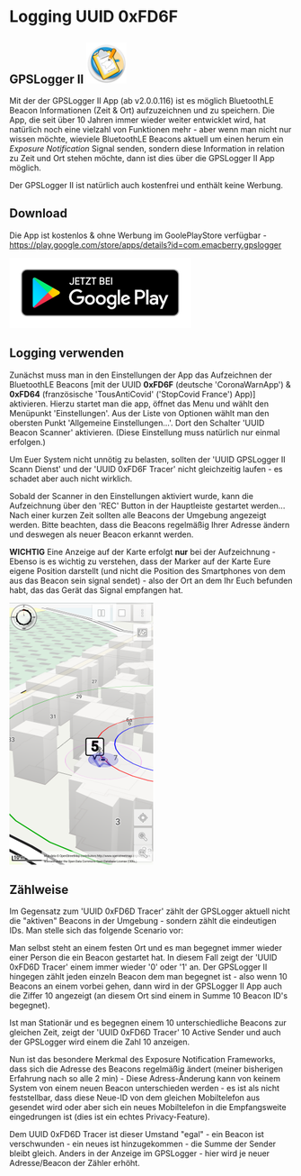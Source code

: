 # Logging UUID 0xFD6F

## GPSLogger II ![AppLogo](./misc/docs/gpsl-icon.png)
Mit der der GPSLogger II App (ab v2.0.0.116) ist es möglich BluetoothLE Beacon Informationen (Zeit & Ort) aufzuzeichnen und
zu speichern. Die App, die seit über 10 Jahren immer wieder weiter entwicklet wird, hat natürlich noch eine vielzahl von
Funktionen mehr - aber wenn man nicht nur wissen möchte, wieviele BluetoothLE Beacons aktuell um einen herum ein
_Exposure Notification_ Signal senden, sondern diese Information in relation zu Zeit und Ort stehen möchte, dann ist
dies über die GPSLogger II App möglich.

Der GPSLogger II ist natürlich auch kostenfrei und enthält keine Werbung.

## Download
Die App ist kostenlos & ohne Werbung im GoolePlayStore verfügbar -
https://play.google.com/store/apps/details?id=com.emacberry.gpslogger

[![Google Play](./misc/playstore/google-play-badge_de.png)](https://play.google.com/store/apps/details?id=com.emacberry.gpslogger)

## Logging verwenden
Zunächst muss man in den Einstellungen der App das Aufzeichnen der BluetoothLE Beacons [mit der UUID **0xFD6F**
(deutsche 'CoronaWarnApp') & **0xFD64** (französische 'TousAntiCovid' ('StopCovid France') App)] aktivieren. Hierzu startet man die app,
öffnet das Menu und wählt den Menüpunkt 'Einstellungen'. Aus der Liste von Optionen wählt man den obersten Punkt
'Allgemeine Einstellungen...'. Dort den Schalter 'UUID Beacon Scanner' aktivieren. (Diese Einstellung muss natürlich nur
einmal erfolgen.)

Um Euer System nicht unnötig zu belasten, sollten der 'UUID GPSLogger II Scann Dienst' und der 'UUID 0xFD6F Tracer' nicht
gleichzeitig laufen - es schadet aber auch nicht wirklich.

Sobald der Scanner in den Einstellungen aktiviert wurde, kann die Aufzeichnung über den 'REC' Button in der Hauptleiste
gestartet werden... Nach einer kurzen Zeit sollten alle Beacons der Umgebung angezeigt werden. Bitte beachten, dass die
Beacons regelmäßig Ihrer Adresse ändern und deswegen als neuer Beacon erkannt werden.

**WICHTIG** Eine Anzeige auf der Karte erfolgt **nur** bei der Aufzeichnung - Ebenso is es wichtig zu verstehen, dass der Marker
auf der Karte Eure eigene Position darstellt (und nicht die Position des Smartphones von dem aus das Beacon sein signal sendet) -
also der Ort an dem Ihr Euch befunden habt, das das Gerät das Signal empfangen hat.

![Sample](./misc/docs/gpsl-uuid.png)

## Zählweise
Im Gegensatz zum 'UUID 0xFD6D Tracer' zählt der GPSLogger aktuell nicht die "aktiven" Beacons in der Umgebung - sondern
zählt die eindeutigen IDs. Man stelle sich das folgende Scenario vor:

Man selbst steht an einem festen Ort und es man begegnet immer wieder einer Person die ein Beacon gestartet hat. In
diesem Fall zeigt der 'UUID 0xFD6D Tracer' einem immer wieder '0' oder '1' an. Der GPSLogger II hingegen zählt jeden
einzeln Beacon dem man begegnet ist - also wenn 10 Beacons an einem vorbei gehen, dann wird in der GPSLogger II App auch
die Ziffer 10 angezeigt (an diesem Ort sind einem in Summe 10 Beacon ID's begegnet).

Ist man Stationär und es begegnen einem 10 unterschiedliche Beacons zur gleichen Zeit, zeigt der 'UUID 0xFD6D Tracer' 10
Active Sender und auch der GPSLogger wird einem die Zahl 10 anzeigen.

Nun ist das besondere Merkmal des Exposure Notification Frameworks, dass sich die Adresse des Beacons regelmäßig ändert 
(meiner bisherigen Erfahrung nach so alle 2 min) - Diese Adress-Änderung kann von keinem System von einem neuen Beacon
unterschieden werden - es ist als nicht feststellbar, dass diese Neue-ID von dem gleichen Mobiltelefon aus gesendet wird
oder aber sich ein neues Mobiltelefon in die Empfangsweite eingedrungen ist (dies ist ein echtes Privacy-Feature). 

Dem UUID 0xFD6D Tracer ist dieser Umstand "egal" - ein Beacon ist verschwunden - ein neues ist hinzugekommen - die Summe
der Sender bleibt gleich. Anders in der Anzeige im GPSLogger - hier wird je neuer Adresse/Beacon der Zähler erhöht.

[//]: # (### Besonderheit im GPSLogger II)
[//]: # (Aktuell ist die Implementierung so, dass der Scanner jede neue Adresse nur genau einmal [wie sie das erste mal im Scann auftaucht] meldet. Startet man die Aufzeichnung nachdem ein Beacon bereits vom Scanner erfasst wurde, so bekommt man auf der Karte für diese Beacon Adresse kein Symbol angezeigt - erst wenn das Beacon das nächste mal seine Adresse ändert, erscheint das Beacon auch auf der Karte. Dies kann den Eindruck erwecken, dass die Erkennung eines neuen Beacons länger dauern kann - dem ist nicht so. Sobald ein neues Beacon in Reichweite ist, wird es vom Scanner erfasst - die neue ID gemeldet und es erfolgt die Anzeige auf der Karte. Derzeit läßt das App-Design es nicht zu den im Hintergrund laufenden Scanner beim Start einer Aufzeichnung komplett zurückzusetzen [da muss ich nochmal in mich gehen].)
[//]: # (Zusammenfassend - Nach dem Start der Aufzeichnung kann es im ungünstigsten Fall bis zu zwei Minuten dauern bis ein Beacon [das sich schon vor dem Start der Aufzeichnung erfasst wurde] angezeigt wird. Neue Beacons werden sofort angezeigt.)
